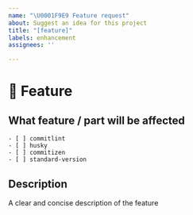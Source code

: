 ```yaml
---
name: "\U0001F9E9 Feature request"
about: Suggest an idea for this project
title: "[feature]"
labels: enhancement
assignees: ''

---
```


# 🧩 Feature

## What feature / part will be affected

<!-- Please pin-point the feature that is affected by this issue -->
<!-- ✍️ edit: -->

```text
- [ ] commitlint
- [ ] husky
- [ ] commitizen
- [ ] standard-version
```

## Description

<!-- ✍️ --> A clear and concise description of the feature

